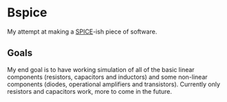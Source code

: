 # Bspice
My attempt at making a [SPICE](https://en.wikipedia.org/wiki/SPICE)-ish piece of software.
## Goals
My end goal is to have working simulation of all of the basic linear components (resistors, capacitors and inductors) and some non-linear components (diodes, operational amplifiers and transistors). 
Currently only resistors and capacitors work, more to come in the future.
